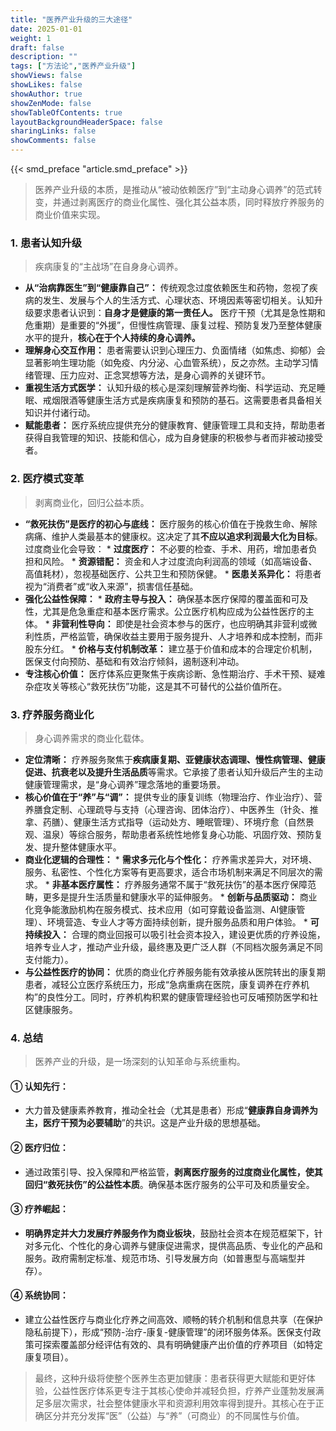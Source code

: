 ```yaml
---
title: "医养产业升级的三大途径"
date: 2025-01-01
weight: 1
draft: false
description: ""
tags: ["方法论","医养产业升级"]
showViews: false
showLikes: false
showAuthor: true
showZenMode: false
showTableOfContents: true
layoutBackgroundHeaderSpace: false
sharingLinks: false
showComments: false
---
```



{{< smd_preface "article.smd_preface" >}}


>医养产业升级的本质，是推动从“被动依赖医疗”到“主动身心调养”的范式转变，并通过剥离医疗的商业化属性、强化其公益本质，同时释放疗养服务的商业价值来实现。

### 1.  **患者认知升级**
>疾病康复的“主战场”在自身身心调养。
 *   **从“治病靠医生”到“健康靠自己”：** 传统观念过度依赖医生和药物，忽视了疾病的发生、发展与个人的生活方式、心理状态、环境因素等密切相关。认知升级要求患者认识到：**自身才是健康的第一责任人。** 医疗干预（尤其是急性期和危重期）是重要的“外援”，但慢性病管理、康复过程、预防复发乃至整体健康水平的提升，**核心在于个人持续的身心调养。**
 *   **理解身心交互作用：** 患者需要认识到心理压力、负面情绪（如焦虑、抑郁）会显著影响生理功能（如免疫、内分泌、心血管系统），反之亦然。主动学习情绪管理、压力应对、正念冥想等方法，是身心调养的关键环节。
 *   **重视生活方式医学：** 认知升级的核心是深刻理解营养均衡、科学运动、充足睡眠、戒烟限酒等健康生活方式是疾病康复和预防的基石。这需要患者具备相关知识并付诸行动。
 *   **赋能患者：** 医疗系统应提供充分的健康教育、健康管理工具和支持，帮助患者获得自我管理的知识、技能和信心，成为自身健康的积极参与者而非被动接受者。

### 2.  **医疗模式变革**
>剥离商业化，回归公益本质。
  *   **“救死扶伤”是医疗的初心与底线：** 医疗服务的核心价值在于挽救生命、解除病痛、维护人类最基本的健康权。这决定了其**不应以追求利润最大化为目标**。过度商业化会导致：
    *   **过度医疗：** 不必要的检查、手术、用药，增加患者负担和风险。
    *   **资源错配：** 资金和人才过度流向利润高的领域（如高端设备、高值耗材），忽视基础医疗、公共卫生和预防保健。
    *   **医患关系异化：** 将患者视为“消费者”或“收入来源”，损害信任基础。
  *   **强化公益性保障：**
    *   **政府主导与投入：** 确保基本医疗保障的覆盖面和可及性，尤其是危急重症和基本医疗需求。公立医疗机构应成为公益性医疗的主体。
    *   **非营利性导向：** 即使是社会资本参与的医疗，也应明确其非营利或微利性质，严格监管，确保收益主要用于服务提升、人才培养和成本控制，而非股东分红。
    *   **价格与支付机制改革：** 建立基于价值和成本的合理定价机制，医保支付向预防、基础和有效治疗倾斜，遏制逐利冲动。
  *   **专注核心价值：** 医疗体系应更聚焦于疾病诊断、急性期治疗、手术干预、疑难杂症攻关等核心“救死扶伤”功能，这是其不可替代的公益价值所在。

### 3.  **疗养服务商业化**
>身心调养需求的商业化载体。
  *   **定位清晰：** 疗养服务聚焦于**疾病康复期、亚健康状态调理、慢性病管理、健康促进、抗衰老以及提升生活品质**等需求。它承接了患者认知升级后产生的主动健康管理需求，是“身心调养”理念落地的重要场景。
  *   **核心价值在于“养”与“调”：** 提供专业的康复训练（物理治疗、作业治疗）、营养膳食定制、心理疏导与支持（心理咨询、团体治疗）、中医养生（针灸、推拿、药膳）、健康生活方式指导（运动处方、睡眠管理）、环境疗愈（自然景观、温泉）等综合服务，帮助患者系统性地修复身心功能、巩固疗效、预防复发、提升整体健康水平。
  *   **商业化逻辑的合理性：**
    *   **需求多元化与个性化：** 疗养需求差异大，对环境、服务、私密性、个性化方案等有更高要求，适合市场机制来满足不同层次的需求。
    *   **非基本医疗属性：** 疗养服务通常不属于“救死扶伤”的基本医疗保障范畴，更多是提升生活质量和健康水平的延伸服务。
    *   **创新与品质驱动：** 商业化竞争能激励机构在服务模式、技术应用（如可穿戴设备监测、AI健康管理）、环境营造、专业人才等方面持续创新，提升服务品质和用户体验。
    *   **可持续投入：** 合理的商业回报可以吸引社会资本投入，建设更优质的疗养设施，培养专业人才，推动产业升级，最终惠及更广泛人群（不同档次服务满足不同支付能力）。
  *   **与公益性医疗的协同：** 优质的商业化疗养服务能有效承接从医院转出的康复期患者，减轻公立医疗系统压力，形成“急病重病在医院，康复调养在疗养机构”的良性分工。同时，疗养机构积累的健康管理经验也可反哺预防医学和社区健康服务。

### 4. **总结**

>医养产业的升级，是一场深刻的认知革命与系统重构。

#### ①  认知先行：
* 大力普及健康素养教育，推动全社会（尤其是患者）形成“**健康靠自身调养为主，医疗干预为必要辅助**”的共识。这是产业升级的思想基础。

#### ②  医疗归位：
* 通过政策引导、投入保障和严格监管，**剥离医疗服务的过度商业化属性，使其回归“救死扶伤”的公益性本质**。确保基本医疗服务的公平可及和质量安全。

#### ③  疗养崛起： 
* **明确界定并大力发展疗养服务作为商业板块**，鼓励社会资本在规范框架下，针对多元化、个性化的身心调养与健康促进需求，提供高品质、专业化的产品和服务。政府需制定标准、规范市场、引导发展方向（如普惠型与高端型并存）。

#### ④  系统协同： 
* 建立公益性医疗与商业化疗养之间高效、顺畅的转介机制和信息共享（在保护隐私前提下），形成“预防-治疗-康复-健康管理”的闭环服务体系。医保支付政策可探索覆盖部分经评估有效的、具有明确健康产出价值的疗养项目（如特定康复项目）。

>最终，这种升级将使整个医养生态更加健康：患者获得更大赋能和更好体验，公益性医疗体系更专注于其核心使命并减轻负担，疗养产业蓬勃发展满足多层次需求，社会整体健康水平和资源利用效率得到提升。其核心在于正确区分并充分发挥“医”（公益）与“养”（可商业）的不同属性与价值。